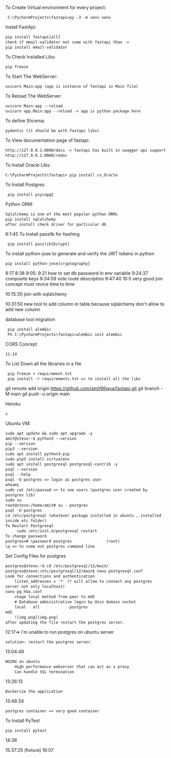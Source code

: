 To Create Virtual environment for every project:

     C:\PycharmProjects\fastapi>py -3 -m venv venv

Install FastApi:

    pip install fastapi[all]
    check if email-validator not come with fastapi than ->
    pip install email-validator

To Check Installed Libs:

    pip freeze

To Start The WebServer:

    uvicorn Main:app (app is instance of fastapi in Main file)

To Reload The WebServer:

    uvicorn Main:app --reload
    uvicorn app.Main:app --reload -> app is python package here

To define Shcema:

    pydantic (it should be with fastapi libs)

To View documentation page of fastapi:

    http://127.0.0.1:8000/docs -> fastapi has built in swagger api support
    http://127.0.0.1:8000/redoc

To Install Oracle Libs:

    C:\PycharmProjects\fastapi> pip install cx_Oracle

To Install Postgres:

     pip install psycopg2
    
Python ORM:

    Sqlalchemy is one of the most popular python ORMs
    pip install sqlalchemy
    after install check driver for particular db

6:1:45 To Install passlib for hashing

     pip install passlib[bcrypt]

To install python-jose to generate and verify the JWT tokens in python

    pip install python-jose[cryptography]

8:17 8:38 9:05:
9:21 how to set db password in env variable 9:24:37 composite keys 9:34:59 vote route description 9:47:40 10:5 very good
join concept must revice time to time

10:15:30 join with sqlalchemy

10:31:50 new tool to add column in table because sqlalchemy don't allow to add new column

database tool migration

     pip install alembic
     PS C:\PycharmProjects\fastapi>alembic init alembic

CORS Concept

    11:14

To List Down all the libraries in a file

     pip freeze > requirement.txt
     pip install -r requirements.txt => to install all the libs

git remote add origin https://github.com/amit96java/fastapi.git
git branch -M main git push -u origin main

Heroku

    s

Ubuntu VM:

    sudo apt update && sudo apt upgrade -y
    amit@steve:~$ python3 --version
    pip --version
    pip3 --version
    sudo apt install python3-pip
    sudo pip3 install virtualenv
    sudo apt install postgresql postgresql-contrib -y
    psql --version
    psql --help
    psql -U postgres => login as postgres user
    whoami
    sudo cat /etc/passwd => to see users (postgres user created by postgres lib)
    sudo su
    root@steve:/home/amit# su - postgres
    psql -U postgres
    cd /etc/postgresql (whatever package installed in ubuntu , installed inside etc folder)
    To Restart Postgresql
         sudo /etc/init.d/postgresql restart
    To change password
    postgres=# \password postgres               (root)
    \q => to come out postgres command line

Set Config Files for postgres

    postgres@steve:~$ cd /etc/postgresql/12/main/
    postgres@steve:/etc/postgresql/12/main$ nano postgresql.conf
    Look for connections and authentication
        listen_addresses = '*' (* will allow to connect any postgres server not only localhost)
    nano pg_hba.conf
        chage local method from peer to md5
        # Database administrative login by Unix domain socket
        local   all             postgres                                md5
        ![img.png](img.png)
    after updating the file restart the postgres server.

12:17=> i'm unable to run postgres on ubuntu server

    solution: restart the postgres server.

13:04:49

    NGINX on ubuntu
        High performance webserver that can act as a proxy
        Can handle SSL termination

13:26:13

    Dockerize the application

13:48:34

    postgres container => very good container

To Install PyTest

    pip install pytest

14:36

15:37:25 (fixture)
16:07